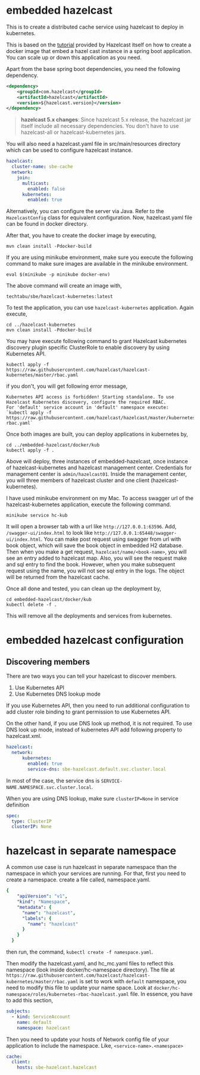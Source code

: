 # embedded hazelcast

This is to create a distributed cache service using hazelcast to deploy in kubernetes. 

This is based on the [tutorial](https://docs.hazelcast.com/tutorials/kubernetes-embedded) provided by Hazelcast 
itself on how to create a docker image that embed a hazel cast instance in a spring boot application. You can scale 
up or down this application as you need. 

Apart from the base spring boot dependencies, you need the following dependency. 
```xml
<dependency>
    <groupId>com.hazelcast</groupId>
    <artifactId>hazelcast</artifactId>
    <version>${hazelcast.version}</version>
</dependency>
```

> **hazelcast 5.x changes**: Since hazelcast 5.x release, the hazelcast jar itself include all necessary 
> dependencies. You don't have to use hazelcast-all or hazelcast-kubernetes jars.  

You will also need a hazelcast.yaml file in src/main/resources directory which can be used to configure hazelcast 
instance.
````yaml
hazelcast:
  cluster-name: sbe-cache
  network:
    join:
      multicast:
        enabled: false
      kubernetes:
        enabled: true
````

Alternatively, you can configure the server via Java. Refer to the `HazelcastConfig` class for equivalent 
configuration. Now, hazelcast.yaml file can be found in docker directory.

After that, you have to create the docker image by executing,
```shell
mvn clean install -Pdocker-build
```

If you are using minikube environment, make sure you execute the following command to make sure images are available 
in the minikube environment.

```shell
eval $(minikube -p minikube docker-env)
```

The above command will create an image with,
```shell
techtabu/sbe/hazelcast-kubernetes:latest
```

To test the application, you can use `hazelcast-kubernetes` application. Again execute,
```shell
cd ../hazelcast-kubernetes
mvn clean install -Pdocker-build
```

You may have execute following command to grant Hazelcast kubernetes discovery plugin specific ClusterRole to enable 
discovery by using Kubernetes API.
```shell
kubectl apply -f https://raw.githubusercontent.com/hazelcast/hazelcast-kubernetes/master/rbac.yaml
```
if you don't, you will get following error message,
```
Kubernetes API access is forbidden! Starting standalone. To use Hazelcast Kubernetes discovery, configure the required RBAC. 
For 'default' service account in 'default' namespace execute: 
`kubectl apply -f https://raw.githubusercontent.com/hazelcast/hazelcast/master/kubernetes-rbac.yaml`
```

Once both images are built, you can deploy applications in kubernetes by,
```shell
cd ../embedded-hazelcast/docker/kub
kubectl apply -f .
```

Above will deploy, three instances of embedded-hazelcast, once instance of hazelcast-kubernetes and hazelcast 
management center. Credentials for management center is `admin/hazelcast01`. Inside the management center, you will 
three members of hazelcast cluster and one client (hazelcast-kubernetes).

I have used minikube environment on my Mac. To access swagger url of the hazelcast-kubernetes application, execute 
the following command. 
```shell
minikube service hc-kub
```

It will open a browser tab with a url like `http://127.0.0.1:63596`. Add, `/swagger-ui/index.html` to look like 
`http://127.0.0.1:65448/swagger-ui/index.html`. You can make post request using swagger from url with book object, 
which will save the book object in embedded H2 database. Then when you make a get request, `hazelcast/name/<book-name>`, you will see 
an entry added to hazelcast map. Also, you will see the request make and sql entry to find the book. However, when 
you make subsequent request using the name, you will not see sql entry in the logs. The object will be returned from 
the hazelcast cache. 

Once all done and tested, you can clean up the deployment by,
```shell
cd embedded-hazelcast/docker/kub
kubectl delete -f .
```
This will remove all the deployments and services from kubernetes. 


# embedded hazelcast configuration
## Discovering members 

There are two ways you can tell your hazelcast to discover members. 
1. Use Kubernetes API
2. Use Kubernetes DNS lookup mode

If you use Kubernetes API, then you need to run additional configuration to add cluster role binding to grant 
permission to use Kubernetes API.

On the other hand, if you use DNS look up method, it is not required. To use DNS look up mode, instead of kubernetes 
API add following property to hazelcast.xml. 

```yaml
hazelcast:
  network:
      kubernetes:
        enabled: true
        service-dns: sbe-hazelcast.default.svc.cluster.local
```

In most of the case, the service dns is `SERVICE-NAME.NAMESPACE.svc.cluster.local`.

When you are using DNS lookup, make sure `clusterIP=None` in service definition
```yaml
spec:
  type: ClusterIP
  clusterIP: None
```

# hazelcast in separate namespace
A common use case is run hazelcast in separate namespace than the namespace in which your services are running. For 
that, first you need to create a namespace. create a file called, namespace.yaml.
```yaml
{
    "apiVersion": "v1",
    "kind": "Namespace",
    "metadata": {
      "name": "hazelcast",
      "labels": {
        "name": "hazelcast"
      }
    }
  }
```
then run, the command, `kubectl create -f namespace.yaml`.

Then modify the hazelcast.yaml, and hc_mc.yaml files to reflect this namespace (look inside docker/hc-namespace 
directory). The file at `https://raw.githubusercontent.com/hazelcast/hazelcast-kubernetes/master/rbac.yaml` is set 
to work with `default` namespace, you need to modify this file to update your name space. Look at 
`docker/hc-namespace/roles/kubernetes-rbac-hazelcast.yaml` file. In essence,  you have to add this 
section,
```yaml
subjects:
  - kind: ServiceAccount
    name: default
    namespace: hazelcast
```
Then you need to update your hosts of Network config file of your application to include the namespace. Like, 
`<service-name>.<namespace>`
```yaml
cache:
  client:
    hosts: sbe-hazelcast.hazelcast
```
